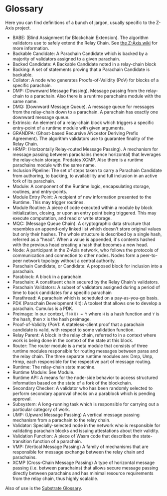 # Glossary

Here you can find definitions of a bunch of jargon, usually specific to the Z-Axis project.

- BABE: (Blind Assignment for Blockchain Extension). The algorithm validators use to safely extend the Relay Chain. See [the Z-Axis wiki][0] for more information.
- Backable Candidate: A Parachain Candidate which is backed by a majority of validators assigned to a given parachain.
- Backed Candidate: A Backable Candidate noted in a relay-chain block
- Backing: A set of statements proving that a Parachain Candidate is backable.
- Collator: A node who generates Proofs-of-Validity (PoV) for blocks of a specific parachain.
- DMP: (Downward Message Passing). Message passing from the relay-chain to a parachain. Also there is a runtime parachains module with the same name.
- DMQ: (Downward Message Queue). A message queue for messages from the relay-chain down to a parachain. A parachain has
exactly one downward message queue.
- Extrinsic: An element of a relay-chain block which triggers a specific entry-point of a runtime module with given arguments.
- GRANDPA: (Ghost-based Recursive ANcestor Deriving Prefix Agreement). The algorithm validators use to guarantee finality of the Relay Chain.
- HRMP: (Horizontally Relay-routed Message Passing). A mechanism for message passing between parachains (hence horizontal) that leverages the relay-chain storage. Predates XCMP. Also there is a runtime parachains module with the same name.
- Inclusion Pipeline: The set of steps taken to carry a Parachain Candidate from authoring, to backing, to availability and full inclusion in an active fork of its parachain.
- Module: A component of the Runtime logic, encapsulating storage, routines, and entry-points.
- Module Entry Point: A recipient of new information presented to the Runtime. This may trigger routines.
- Module Routine: A piece of code executed within a module by block initialization, closing, or upon an entry point being triggered. This may execute computation, and read or write storage.
- MQC: (Message Queue Chain). A cryptographic data structure that resembles an append-only linked list which doesn't store original values but only their hashes. The whole structure is described by a single hash, referred as a "head". When a value is appended, it's contents hashed with the previous head creating a hash that becomes a new head.
- Node: A participant in the Z-Axis network, who follows the protocols of communication and connection to other nodes. Nodes form a peer-to-peer network topology without a central authority.
- Parachain Candidate, or Candidate: A proposed block for inclusion into a parachain.
- Parablock: A block in a parachain.
- Parachain: A constituent chain secured by the Relay Chain's validators.
- Parachain Validators: A subset of validators assigned during a period of time to back candidates for a specific parachain
- Parathread: A parachain which is scheduled on a pay-as-you-go basis.
- PDK (Parachain Development Kit): A toolset that allows one to develop a parachain. Cumulus is a PDK.
- Preimage: In our context, if `H(X) = Y` where `H` is a hash function and `Y` is the hash, then `X` is the hash preimage.
- Proof-of-Validity (PoV): A stateless-client proof that a parachain candidate is valid, with respect to some validation function.
- Relay Parent: A block in the relay chain, referred to in a context where work is being done in the context of the state at this block.
- Router: The router module is a meta module that consists of three runtime modules responsible for routing messages between paras and the relay chain. The three separate runtime modules are: Dmp, Ump, Hrmp, each responsible for the respective part of message routing.
- Runtime: The relay-chain state machine.
- Runtime Module: See Module.
- Runtime API: A means for the node-side behavior to access structured information based on the state of a fork of the blockchain.
- Secondary Checker: A validator who has been randomly selected to perform secondary approval checks on a parablock which is pending approval.
- Subsystem: A long-running task which is responsible for carrying out a particular category of work.
- UMP: (Upward Message Passing) A vertical message passing mechanism from a parachain to the relay chain.
- Validator: Specially-selected node in the network who is responsible for validating parachain blocks and issuing attestations about their validity.
- Validation Function: A piece of Wasm code that describes the state-transition function of a parachain.
- VMP: (Vertical Message Passing) A family of mechanisms that are responsible for message exchange between the relay chain and parachains.
- XCMP (Cross-Chain Message Passing) A type of horizontal message passing (i.e. between parachains) that allows secure message passing directly between parachains and has minimal resource requirements from the relay chain, thus highly scalable.

Also of use is the [Substrate Glossary](https://substrate.dev/docs/en/knowledgebase/getting-started/glossary).

[0]: https://wiki.zaxis.network/docs/learn-consensus
